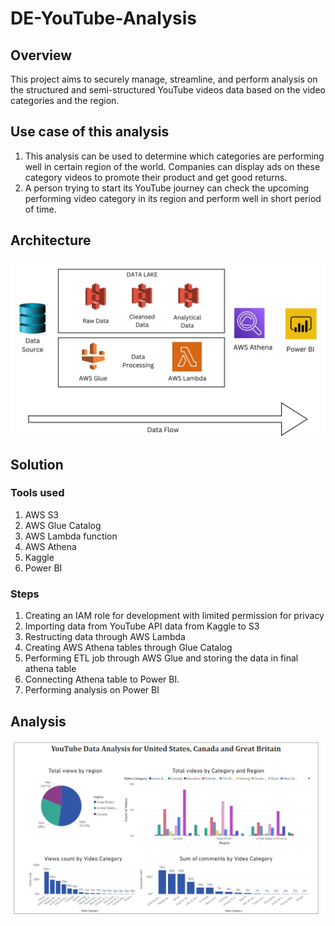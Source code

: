 # DE-YouTube-Analysis

## Overview
This project aims to securely manage, streamline, and perform analysis on the structured and semi-structured YouTube videos data based on the video categories and the region.

## Use case of this analysis
1. This analysis can be used to determine which categories are performing well in certain region of the world. Companies can display ads on these category videos to promote their product and get good returns.
2. A person trying to start its YouTube journey can check the upcoming performing video category in its region and perform well in short period of time.
## Architecture
<img src="assets/architecture.jpg">

## Solution

### Tools used
1. AWS S3
2. AWS Glue Catalog
3. AWS Lambda function
4. AWS Athena
5. Kaggle
6. Power BI
### Steps
1. Creating an IAM role for development with limited permission for privacy
2. Importing data from YouTube API data from Kaggle to S3
3. Restructing data through AWS Lambda
4. Creating AWS Athena tables through Glue Catalog
5. Performing ETL job through AWS Glue and storing the data in final athena table
6. Connecting Athena table to Power BI.
7. Performing analysis on Power BI
## Analysis
<img src="assets/Analysis_power_bi.png">

